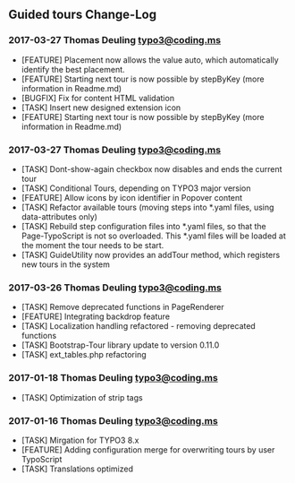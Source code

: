 ## Guided tours Change-Log

### 2017-03-27  Thomas Deuling  <typo3@coding.ms>

*	[FEATURE] Placement now allows the value auto, which automatically identify the best placement.
*	[FEATURE] Starting next tour is now possible by stepByKey (more information in Readme.md)
*	[BUGFIX] Fix for content HTML validation
*	[TASK] Insert new designed extension icon
*	[FEATURE] Starting next tour is now possible by stepByKey (more information in Readme.md)

### 2017-03-27  Thomas Deuling  <typo3@coding.ms>

*	[TASK] Dont-show-again checkbox now disables and ends the current tour
*	[TASK] Conditional Tours, depending on TYPO3 major version
*	[FEATURE] Allow icons by icon identifier in Popover content
*	[TASK] Refactor available tours (moving steps into *.yaml files, using data-attributes only)
*	[TASK] Rebuild step configuration files into *.yaml files, so that the Page-TypoScript is not so overloaded. This 
	*.yaml files will be loaded at the moment the tour needs to be start.
*	[TASK] GuideUtility now provides an addTour method, which registers new tours in the system

### 2017-03-26  Thomas Deuling  <typo3@coding.ms>

*	[TASK] Remove deprecated functions in PageRenderer
*	[FEATURE] Integrating backdrop feature
*	[TASK] Localization handling refactored - removing deprecated functions
*	[TASK] Bootstrap-Tour library update to version 0.11.0
*	[TASK] ext_tables.php refactoring

### 2017-01-18  Thomas Deuling  <typo3@coding.ms>

*	[TASK] Optimization of strip tags

### 2017-01-16  Thomas Deuling  <typo3@coding.ms>

*	[TASK] Mirgation for TYPO3 8.x
*	[FEATURE] Adding configuration merge for overwriting tours by user TypoScript
*	[TASK] Translations optimized